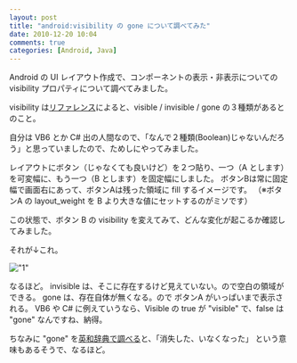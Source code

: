```yaml
---
layout: post
title: "android:visibility の gone について調べてみた"
date: 2010-12-20 10:04
comments: true
categories: [Android, Java]
---
```

Android の UI レイアウト作成で、コンポーネントの表示・非表示についての visibility プロパティについて調べてみました。
<!--more-->

visibility は[リファレンス](http://developer.android.com/reference/android/view/View.html#attr_android:visibility)によると、visible / invisible / gone の３種類があるとのこと。

自分は VB6 とか C# 出の人間なので、「なんで２種類(Boolean)じゃないんだろう」と思っていましたので、ためしにやってみました。

レイアウトにボタン（じゃなくても良いけど）を２つ貼り、一つ（A とします）を可変幅に、もう一つ（B とします）を固定幅にしました。
ボタンBは常に固定幅で画面右にあって、ボタンAは残った領域に fill するイメージです。
（※ボタンA の layout_weight を B より大きな値にセットするのがミソです） 

この状態で、ボタン B の visibility を変えてみて、どんな変化が起こるか確認してみました。

それが↓これ。

!["1"](https://dl.dropbox.com/u/264530/qiita/androidvisibility_1.png)

なるほど。
invisible は、そこに存在するけど見えていない。ので空白の領域ができる。
gone は、存在自体が無くなる。ので ボタンA がいっぱいまで表示される。
VB6 や C# に例えていうなら、Visible の true が "visible" で、false は "gone" なんですね、納得。 

 

ちなみに "gone" を[英和辞典で調べる](http://eow.alc.co.jp/gone/)と、「消失した、いなくなった」 という意味もあるそうで、なるほど。